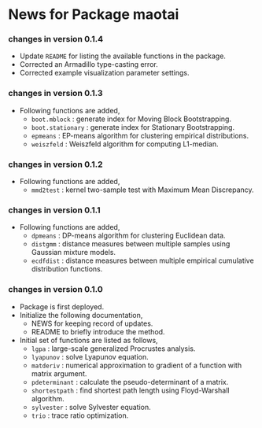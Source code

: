 # News for Package maotai

### changes in version 0.1.4
  * Update `README` for listing the available functions in the package.
  * Corrected an Armadillo type-casting error.
  * Corrected example visualization parameter settings.
  
### changes in version 0.1.3
  * Following functions are added,
    - `boot.mblock`     : generate index for Moving Block Bootstrapping.
    - `boot.stationary` : generate index for Stationary Bootstrapping.
    - `epmeans`         : EP-means algorithm for clustering empirical distributions.
    - `weiszfeld`       : Weiszfeld algorithm for computing L1-median.
    
### changes in version 0.1.2
  * Following functions are added,
    - `mmd2test`        : kernel two-sample test with Maximum Mean Discrepancy.
    
### changes in version 0.1.1
  * Following functions are added,
    - `dpmeans`         : DP-means algorithm for clustering Euclidean data.
    - `distgmm`         : distance measures between multiple samples using Gaussian mixture models.
    - `ecdfdist`        : distance measures between multiple empirical cumulative distribution functions.
    
### changes in version 0.1.0
  * Package is first deployed.
  * Initialize the following documentation,
    - NEWS for keeping record of updates.
    - README to briefly introduce the method.
  * Initial set of functions are listed as follows,
    - `lgpa`            : large-scale generalized Procrustes analysis.
    - `lyapunov`        : solve Lyapunov equation.
    - `matderiv`        : numerical approximation to gradient of a function with matrix argument.
    - `pdeterminant`    : calculate the pseudo-determinant of a matrix.
    - `shortestpath`    : find shortest path length using Floyd-Warshall algorithm.
    - `sylvester`       : solve Sylvester equation.
    - `trio`            : trace ratio optimization.